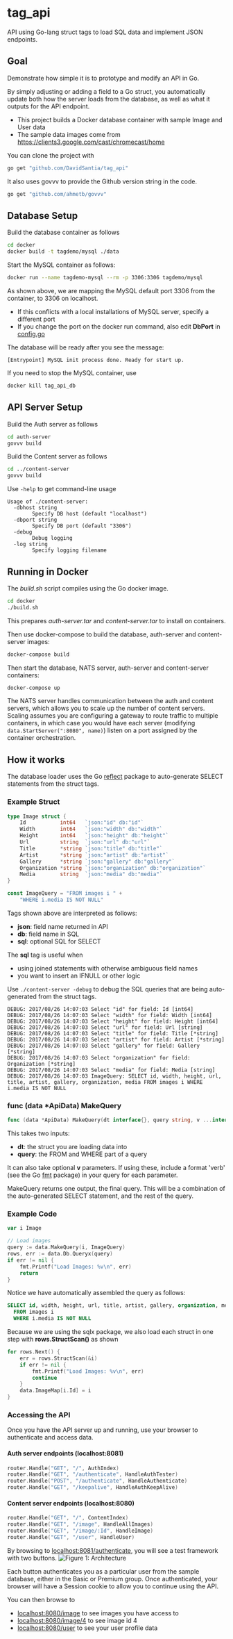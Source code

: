 # tag_api
API using Go-lang struct tags to load SQL data and implement JSON endpoints.

## Goal

Demonstrate how simple it is to prototype and modify an API in Go.

By simply adjusting or adding a field to a Go struct, you automatically update both how the server loads from the database, as well as what it outputs for the API endpoint.

* This project builds a Docker database container with sample Image and User data
* The sample data images come from https://clients3.google.com/cast/chromecast/home

You can clone the project with
```sh
go get "github.com/DavidSantia/tag_api"
```

It also uses govvv to provide the Github version string in the code.
```sh
go get "github.com/ahmetb/govvv"
```

## Database Setup

Build the database container as follows
```sh
cd docker
docker build -t tagdemo/mysql ./data
```

Start the MySQL container as follows:
```sh
docker run --name tagdemo-mysql --rm -p 3306:3306 tagdemo/mysql
```
As shown above, we are mapping the MySQL default port 3306 from the container, to 3306 on localhost.

* If this conflicts with a local installations of MySQL server, specify a different port
* If you change the port on the docker run command, also edit **DbPort** in [config.go](https://github.com/DavidSantia/tag_api/blob/master/config.go)

The database will be ready after you see the message:
```
[Entrypoint] MySQL init process done. Ready for start up.
```

If you need to stop the MySQL container, use
```sh
docker kill tag_api_db
```

## API Server Setup

Build the Auth server as follows
```sh
cd auth-server
govvv build
```

Build the Content server as follows
```sh
cd ../content-server
govvv build
```

Use `-help` to get command-line usage
```
Usage of ./content-server:
  -dbhost string
    	Specify DB host (default "localhost")
  -dbport string
    	Specify DB port (default "3306")
  -debug
    	Debug logging
  -log string
    	Specify logging filename
```

## Running in Docker
The *build.sh* script compiles using the Go docker image.
```sh
cd docker
./build.sh
```
This prepares *auth-server.tar* and *content-server.tar* to install on containers.

Then use docker-compose to build the database, auth-server and content-server images:
```sh
docker-compose build
```

Then start the database, NATS server, auth-server and content-server containers:
```sh
docker-compose up
```
The NATS server handles communication between the auth and content servers, which allows you to scale up the number of content servers.  Scaling assumes you are configuring a gateway to route traffic to multiple containers, in which case you would have each server (modifying `data.StartServer(":8080", name)`) listen on a port assigned by the container orchestration.

## How it works

The database loader uses the Go [reflect](https://golang.org/pkg/reflect) package to auto-generate SELECT statements from the struct tags.

### Example Struct
```go
type Image struct {
	Id           int64   `json:"id" db:"id"`
	Width        int64   `json:"width" db:"width"`
	Height       int64   `json:"height" db:"height"`
	Url          string  `json:"url" db:"url"`
	Title        *string `json:"title" db:"title"`
	Artist       *string `json:"artist" db:"artist"`
	Gallery      *string `json:"gallery" db:"gallery"`
	Organization *string `json:"organization" db:"organization"`
	Media        string  `json:"media" db:"media"`
}

const ImageQuery = "FROM images i " +
	"WHERE i.media IS NOT NULL"
```
Tags shown above are interpreted as follows:
* **json**: field name returned in API
* **db**: field name in SQL
* **sql**: optional SQL for SELECT

The **sql** tag is useful when
* using joined statements with otherwise ambiguous field names
* you want to insert an IFNULL or other logic

Use `./content-server -debug` to debug the SQL queries that are being auto-generated from the struct tags.
```
DEBUG: 2017/08/26 14:07:03 Select "id" for field: Id [int64]
DEBUG: 2017/08/26 14:07:03 Select "width" for field: Width [int64]
DEBUG: 2017/08/26 14:07:03 Select "height" for field: Height [int64]
DEBUG: 2017/08/26 14:07:03 Select "url" for field: Url [string]
DEBUG: 2017/08/26 14:07:03 Select "title" for field: Title [*string]
DEBUG: 2017/08/26 14:07:03 Select "artist" for field: Artist [*string]
DEBUG: 2017/08/26 14:07:03 Select "gallery" for field: Gallery [*string]
DEBUG: 2017/08/26 14:07:03 Select "organization" for field: Organization [*string]
DEBUG: 2017/08/26 14:07:03 Select "media" for field: Media [string]
DEBUG: 2017/08/26 14:07:03 ImageQuery: SELECT id, width, height, url, title, artist, gallery, organization, media FROM images i WHERE i.media IS NOT NULL
```

### func (data *ApiData) MakeQuery
```go
func (data *ApiData) MakeQuery(dt interface{}, query string, v ...interface{}) (finalq string)
```
This takes two inputs:
* **dt**: the struct you are loading data into
* **query**: the FROM and WHERE part of a query

It can also take optional **v** parameters.  If using these, include a format 'verb' (see the Go [fmt](https://golang.org/pkg/fmt/#hdr-Printing) package) in your query for each parameter.

MakeQuery returns one output, the final query. This will be a combination of the auto-generated SELECT statement, and the rest of the query.

### Example Code
```go
var i Image

// Load images
query := data.MakeQuery(i, ImageQuery)
rows, err := data.Db.Queryx(query)
if err != nil {
	fmt.Printf("Load Images: %v\n", err)
	return
}
```

Notice we have automatically assembled the query as follows:
```sql
SELECT id, width, height, url, title, artist, gallery, organization, media
  FROM images i
  WHERE i.media IS NOT NULL
```

Because we are using the sqlx package, we also load each struct in one step with **rows.StructScan()** as shown
```go
for rows.Next() {
	err = rows.StructScan(&i)
	if err != nil {
		fmt.Printf("Load Images: %v\n", err)
		continue
	}
	data.ImageMap[i.Id] = i
}
```
### Accessing the API
Once you have the API server up and running, use your browser to authenticate and access data.

#### Auth server endpoints (localhost:8081)
```go
router.Handle("GET", "/", AuthIndex)
router.Handle("GET", "/authenticate", HandleAuthTester)
router.Handle("POST", "/authenticate", HandleAuthenticate)
router.Handle("GET", "/keepalive", HandleAuthKeepAlive)
```

#### Content server endpoints (localhost:8080)
```go
router.Handle("GET", "/", ContentIndex)
router.Handle("GET", "/image", HandleAllImages)
router.Handle("GET", "/image/:Id", HandleImage)
router.Handle("GET", "/user", HandleUser)
```

By browsing to [localhost:8081/authenticate](http://localhost:8081/authenticate), you will see a test framework with two buttons.
![Figure 1: Architecture](https://raw.githubusercontent.com/DavidSantia/tag_api/master/README-2buttons.png)

Each button authenticates you as a particular user from the sample database, either in the Basic or Premium group. Once authenticated, your browser will have a Session cookie to allow you to continue using the API.

You can then browse to

* [localhost:8080/image](http://localhost:8080/image) to see images you have access to
* [localhost:8080/image/4](http://localhost:8080/image/4) to see image id 4
* [localhost:8080/user](http://localhost:8080/user) to see your user profile data
